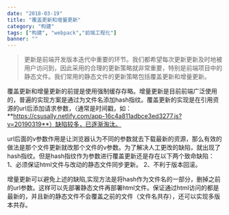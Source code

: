 ```yaml
---
date: "2018-03-19"
title: "覆盖更新和增量更新"
category: "构建"
tags: ["构建", "webpack","前端工程化"]
banner: ""
---
```


> 更新是前端开发版本迭代中重要的环节。我们都希望每次更新更新及时地被用户访问到，因此采用的合理的更新策略就非常重要，特别是前端项目中的静态文件。我们常用的静态文件的更新策略包括覆盖更新和增量更新。


覆盖更新和增量更新的前提是使用强制缓存存略。增量更新是目前前端广泛使用的，普遍的实现方案是通过为文件名添加hash指纹。覆盖更新的实现是在引用资源的url后添加请求参数，（通常是时间戳，如：**https://csusally.netlify.com/app-16c4a811adbce3ed3277.js?v=20190319**）缺陷较多，已逐渐淘汰。

url后面的v参数作用是让浏览器认为不同的参数就去下载最新的资源，那么有效的做法是那个文件更新就改那个文件的v参数。为了解决人工更改的缺陷，就出现了hash指纹。但是hash指纹作为参数进行覆盖更新还是存在以下两个致命缺陷：
1、必须保证html文件与改动的静态文件同步更新。
2、不利于版本回滚。

增量更新可以避免上述的缺陷,实现方法是将hash作为文件名的一部分，删掉之前的url参数。这样可以先部署静态文件再部署html文件。保证通过html访问的都是最新的，并且新的静态文件不会覆盖之前的文件（文件名共存），还可以实现多版本共存。